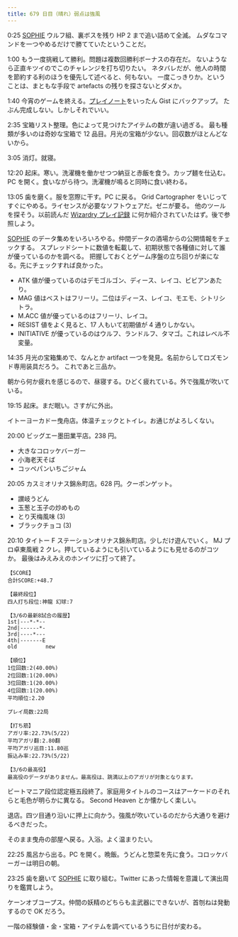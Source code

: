 ```yaml
---
title: 679 日目（晴れ）弱点は強風
---
```


0:25 [SOPHIE][dtp22] ウルフ組、裏ボスを残り HP 2 まで追い詰めて全滅。
ムダなコマンドを一つやめるだけで勝てていたということだ。

1:00 もう一度挑戦して勝利。問題は複数回勝利ボーナスの存在だ。
ないようなら正直キツイのでこのチャレンジを打ち切りたい。
ネタバレだが、他人の時間を節約する利のほうを優先して述べると、何もない。
一度こっきりか。ということは、まともな手段で artefacts の残りを探さないとダメか。

1:40 今宵のゲームを終える。[プレイノート](https://gist.github.com/showa-yojyo/27694123585d53c0c35b5578dfd4afef)をいったん Gist にバックアップ。
たぶん完成しない。しかしそれでいい。

2:35 宝箱リスト整理。色によって見つけたアイテムの数が違い過ぎる。
最も種類が多いのは奇妙な宝箱で 12 品目。月光の宝箱が少ない。回収数がほとんどないから。

3:05 消灯。就寝。

12:20 起床。寒い。洗濯機を働かせつつ納豆と赤飯を食う。カップ麺を仕込む。
PC を開く。食いながら待つ。洗濯機が鳴ると同時に食い終わる。

13:05 歯を磨く。服を窓際に干す。PC に戻る。
Grid Cartographer をいじってすぐにやめる。ライセンスが必要なソフトウェアだ。ゼニが要る。
他のツールを探そう。以前読んだ [Wizardry プレイ記録][metal] に何か紹介されていたはず。後で参照しよう。

[SOPHIE][dtp22] のデータ集めをいろいろやる。仲間データの酒場からの公開情報をチェックする。
スプレッドシートに数値を転載して、初期状態で各種値に対して誰が優っているのかを調べる。
把握しておくとゲーム序盤の立ち回りが楽になる。先にチェックすれば良かった。

* ATK 値が優っているのはデモゴルゴン、ディース、レイコ、ビビアンあたり。
* MAG 値はベストはフリーリ。二位はディース、レイコ、モエモ、シトリシトラ。
* M.ACC 値が優っているのはフリーリ、レイコ。
* RESIST 値をよく見ると、17 人もいて初期値が 4 通りしかない。
* INITIATIVE が優っているのはウルフ、ランドルフ、タマゴ。これはレベル不変量。

14:35 月光の宝箱集めで、なんとか artifact 一つを発見。名前からしてロズモンド専用装具だろう。
これであと三品か。

朝から何か疲れを感じるので、昼寝する。ひどく疲れている。外で強風が吹いている。

19:15 起床。まだ眠い。さすがに外出。

イトーヨーカドー曳舟店。体温チェックとトイレ。お通じがよろしくない。

20:00 ビッグエー墨田業平店。238 円。

* 大きなコロッケバーガー
* 小海老天そば
* コッペパンいちごジャム

20:05 カスミオリナス錦糸町店。628 円。クーポンゲット。

* 讃岐うどん
* 玉葱と玉子の炒めもの
* とり天梅風味 (3)
* ブラックチョコ (3)

20:10 タイトー F ステーションオリナス錦糸町店。少しだけ遊んでいく。
MJ プロ卓東風戦 2 クレ。押しているようにも引いているようにも見せるのがコツか。
最後はみえみえのホンイツに打って終了。

```text
【SCORE】
合計SCORE:+48.7

【最終段位】
四人打ち段位:神龍 幻球:7

【3/6の最新8試合の履歴】
1st|---*-*--
2nd|------*-
3rd|----*---
4th|-------E
old         new

【順位】
1位回数:2(40.00%)
2位回数:1(20.00%)
3位回数:1(20.00%)
4位回数:1(20.00%)
平均順位:2.20

プレイ局数:22局

【打ち筋】
アガリ率:22.73%(5/22)
平均アガリ翻:2.80翻
平均アガリ巡目:11.80巡
振込み率:22.73%(5/22)

【3/6の最高役】
最高役のデータがありません。最高役は、跳満以上のアガリが対象となります。
```

ビートマニア段位認定極五段終了。家庭用タイトルのコースはアーケードのそれらと毛色が明らかに異なる。
Second Heaven とか懐かしく楽しい。

退店。四ツ目通り沿いに押上に向かう。強風が吹いているのだから大通りを避けるべきだった。

そのまま曳舟の部屋へ戻る。入浴。よく温まりたい。

22:25 風呂から出る。PC を開く。晩飯。うどんと惣菜を先に食う。コロッケバーガーは明日の朝。

23:25 歯を磨いて [SOPHIE][dtp22] に取り組む。Twitter にあった情報を意識して演出周りを鑑賞しよう。

ケーンオブコープス。仲間の妖精のどちらも主武器にできないが、首刎ねは発動するので OK だろう。

一階の経験値・金・宝箱・アイテムを調べているうちに日付が変わる。

[dtp22]: https://wodifes.net/game/show/469
[metal]: http://metal.the-ninja.jp/
